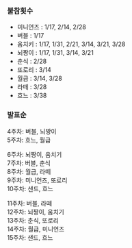 ### 불참횟수
- 미니언즈 : 1/17, 2/14, 2/28
- 버블 : 1/17
- 움치키 : 1/17, 1/31, 2/21, 3/14, 3/21, 3/28
- 뇌짱이 : 1/17, 1/31, 3/14, 3/21
- 춘식 : 2/28
- 또로리 : 3/14
- 월급 : 3/14, 3/28
- 라떼 : 3/28
- 흐느 : 3/38

### 발표순

4주차: 버블, 뇌짱이  
5주차: 흐느, 월급  

6주차: 뇌짱이, 움치기  
7주차: 버블, 춘식  
8주차: 월급, 라떼  
9주차: 미니언즈, 또로리  
10주차: 샌드, 흐느  

11주차: 버블, 라떼  
12주차: 뇌짱이, 움치기  
13주차: 춘식, 또로리  
14주차: 월급, 미니언즈  
15주차: 샌드, 흐느  
